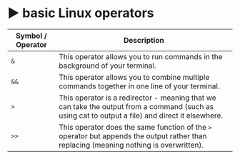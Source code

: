 # ▶️ basic Linux operators

| Symbol / Operator | Description                                                                                                                                      |
| ----------------- | ------------------------------------------------------------------------------------------------------------------------------------------------ |
| `&`               | This operator allows you to run commands in the background of your terminal.                                                                     |
| `&&`              | This operator allows you to combine multiple commands together in one line of your terminal.                                                     |
| `>`               | This operator is a redirector - meaning that we can take the output from a command (such as using cat to output a file) and direct it elsewhere. |
| `>>`              | This operator does the same function of the `>` operator but appends the output rather than replacing (meaning nothing is overwritten).          |
